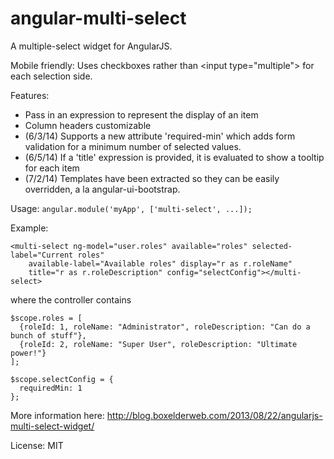 angular-multi-select
========================

A multiple-select widget for AngularJS.

Mobile friendly: Uses checkboxes rather than &lt;input type="multiple"&gt; for each selection side. 

Features:
* Pass in an expression to represent the display of an item
* Column headers customizable
* (6/3/14) Supports a new attribute 'required-min' which adds form validation for a minimum number of selected values.
* (6/5/14) If a 'title' expression is provided, it is evaluated to show a tooltip for each item
* (7/2/14) Templates have been extracted so they can be easily overridden, a la angular-ui-bootstrap.

Usage:
`angular.module('myApp', ['multi-select', ...]);`

Example:

```
<multi-select ng-model="user.roles" available="roles" selected-label="Current roles" 
    available-label="Available roles" display="r as r.roleName"
    title="r as r.roleDescription" config="selectConfig"></multi-select>
```
    

where the controller contains

```
$scope.roles = [
  {roleId: 1, roleName: "Administrator", roleDescription: "Can do a bunch of stuff"},
  {roleId: 2, roleName: "Super User", roleDescription: "Ultimate power!"}
];
  
$scope.selectConfig = {
  requiredMin: 1
};
```

More information here: http://blog.boxelderweb.com/2013/08/22/angularjs-multi-select-widget/

License: MIT
